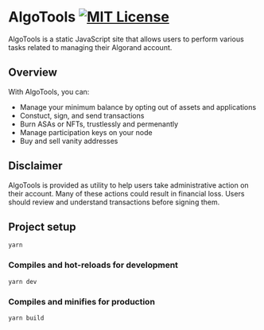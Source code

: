 # AlgoTools [![MIT License](https://img.shields.io/badge/license-MIT-blue.svg)](https://github.com/GalaxyPay/algo-tools/main/LICENSE)

AlgoTools is a static JavaScript site that allows users to perform various tasks related to managing their Algorand account.

## Overview

With AlgoTools, you can:

- Manage your minimum balance by opting out of assets and applications
- Constuct, sign, and send transactions
- Burn ASAs or NFTs, trustlessly and permenantly
- Manage participation keys on your node
- Buy and sell vanity addresses

## Disclaimer

AlgoTools is provided as utility to help users take administrative action on their account. Many of these actions could result in financial loss. Users should review and understand transactions before signing them.

## Project setup

```
yarn
```

### Compiles and hot-reloads for development

```
yarn dev
```

### Compiles and minifies for production

```
yarn build
```
